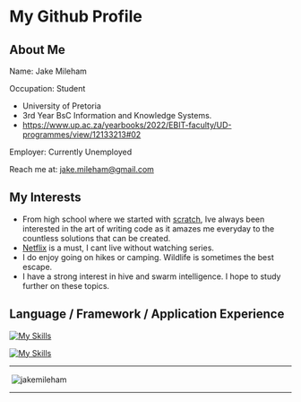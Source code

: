 
# My Github Profile
## About Me

Name: Jake Mileham

Occupation: Student
- University of Pretoria
- 3rd Year BsC Information and Knowledge Systems.
- https://www.up.ac.za/yearbooks/2022/EBIT-faculty/UD-programmes/view/12133213#02

Employer: Currently Unemployed

Reach me at: jake.mileham@gmail.com

## My Interests
- From high school where we started with [scratch](https://scratch.mit.edu/about), Ive always been interested in the art of writing code as it amazes me everyday to the countless solutions that can be created.
- [Netflix](https://www.netflix.com) is a must, I cant live without watching series.
- I do enjoy going on hikes or camping. Wildlife is sometimes the best escape.
- I have a strong interest in hive and swarm intelligence. I hope to study further on these topics.

## Language / Framework / Application Experience
[![My Skills](https://skills.thijs.gg/icons?i=java,py,cpp,nextjs,nodejs,mysql,git,vim,docker)](https://skills.thijs.gg)

[![My Skills](https://skills.thijs.gg/icons?i=html,css,js,ts,angular,php,jquery,tailwind,svelte)](https://skills.thijs.gg)

---

<p>&nbsp;<img align="center" src="https://github-readme-stats.vercel.app/api?username=SharkmanZA&show_icons=true&locale=en" alt="jakemileham" /></p>

---
<!---
SharkmanZA/SharkmanZA is a ✨ special ✨ repository because its `README.md` (this file) appears on your GitHub profile.
You can

